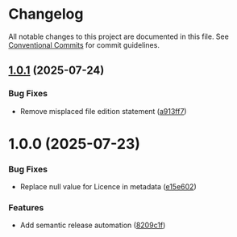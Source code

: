 # Changelog

All notable changes to this project are documented in this file. See
[Conventional Commits](https://conventionalcommits.org) for commit guidelines.

## [1.0.1](https://github.com/slothkong/ansible-role-subscribe/compare/1.0.0...1.0.1) (2025-07-24)


### Bug Fixes

* Remove misplaced file edition statement ([a913ff7](https://github.com/slothkong/ansible-role-subscribe/commit/a913ff73199ae8e333b3d9b797e13d4c8ae14d8b))

# 1.0.0 (2025-07-23)


### Bug Fixes

* Replace null value for Licence in metadata ([e15e602](https://github.com/slothkong/ansible-role-subscribe/commit/e15e6026f3b076c3f4066b5db388d3d078a1e904))


### Features

* Add semantic release automation ([8209c1f](https://github.com/slothkong/ansible-role-subscribe/commit/8209c1f5f5045c71d49a0ffdce76a8754f0fb0d6))
